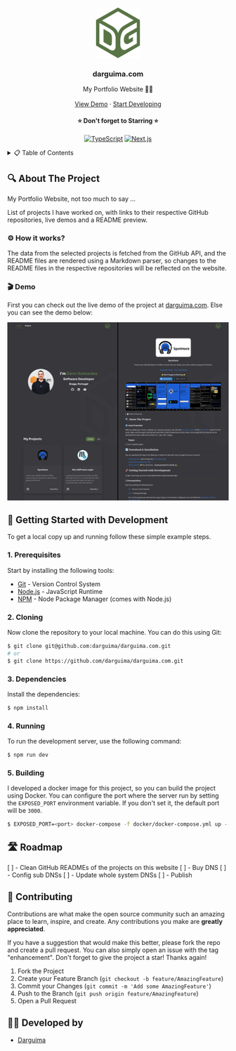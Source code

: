 <!-- PROJECT LOGO -->
<br />
<div align="center">
  <a href="https://github.com/darguima/darguima.com">
    <img src="./readme/logo.svg" alt="darguima.com thumbnail" width="100px">
  </a>

  <h3 align="center">darguima.com</h3>

  <p align="center">
    My Portfolio Website 👨‍💻 
    <br />
    <br />
    <a href="#-demo">View Demo</a>
    &middot;
    <a href="#-getting-started-with-development">Start Developing</a>
  </p>

<h4 align="center">
⭐ Don't forget to Starring ⭐
</h4>

  <div align="center">

[![TypeScript][TypeScript-badge]][TypeScript-url]
[![Next.js][Next.js-badge]][Next-url]
  </div>
</div>



<!-- TABLE OF CONTENTS -->
<details>
  <summary>📋 Table of Contents</summary>

## 📋 Table of Contents

- [About The Project](#-about-the-project)
- [Getting Started with Development](#-getting-started-with-development)
- [Roadmap](#️-roadmap)
- [Contributing](#-contributing)
- [Developed by](#-developed-by)
</details>



## 🔍 About The Project

My Portfolio Website, not too much to say ...

List of projects I have worked on, with links to their respective GitHub repositories, live demos and a README preview.

### ⚙️ How it works?

The data from the selected projects is fetched from the GitHub API, and the README files are rendered using a Markdown parser, so changes to the README files in the respective repositories will be reflected on the website.

### 🎬 Demo

First you can check out the live demo of the project at [darguima.com](https://darguima.com). Else you can see the demo below:

![Demo Image](./readme/demo.jpg)



## 🚀 Getting Started with Development

To get a local copy up and running follow these simple example steps.

### 1. Prerequisites

Start by installing the following tools:

- [Git](https://git-scm.com/downloads) - Version Control System
- [Node.js](https://nodejs.org/) - JavaScript Runtime
- [NPM](https://www.npmjs.com/get-npm) - Node Package Manager (comes with Node.js)


### 2. Cloning

Now clone the repository to your local machine. You can do this using Git:

```bash
$ git clone git@github.com:darguima/darguima.com.git
# or
$ git clone https://github.com/darguima/darguima.com.git
```

### 3. Dependencies

Install the dependencies:

```bash
$ npm install
```

### 4. Running

To run the development server, use the following command:

```bash
$ npm run dev
```

### 5. Building

I developed a docker image for this project, so you can build the project using Docker. You can configure the port where the server run by setting the `EXPOSED_PORT` environment variable. If you don't set it, the default port will be `3000`.

```bash
$ EXPOSED_PORT=<port> docker-compose -f docker/docker-compose.yml up --build
``` 



## 🛣️ Roadmap

[ ] - Clean GitHub READMEs of the projects on this website
[ ] - Buy DNS
[ ] - Config sub DNSs
[ ] - Update whole system DNSs
[ ] - Publish



## 🤝 Contributing

Contributions are what make the open source community such an amazing place to learn, inspire, and create. Any contributions you make are **greatly appreciated**.

If you have a suggestion that would make this better, please fork the repo and create a pull request. You can also simply open an issue with the tag "enhancement".
Don't forget to give the project a star! Thanks again!

1. Fork the Project
2. Create your Feature Branch (`git checkout -b feature/AmazingFeature`)
3. Commit your Changes (`git commit -m 'Add some AmazingFeature'`)
4. Push to the Branch (`git push origin feature/AmazingFeature`)
5. Open a Pull Request



## 👨‍💻 Developed by

- [Darguima](https://github.com/darguima)



<!-- MARKDOWN LINKS & IMAGES -->
<!-- https://www.markdownguide.org/basic-syntax/#reference-style-links -->
[project-thumbnail]: ./readme/logo.svg

[TypeScript-badge]: https://img.shields.io/badge/TypeScript-3178C6?style=for-the-badge&logo=typescript&logoColor=white
[TypeScript-url]: https://www.typescriptlang.org

[Next.js-badge]: https://img.shields.io/badge/next.js-000000?style=for-the-badge&logo=nextdotjs&logoColor=white
[Next-url]: https://nextjs.org/
